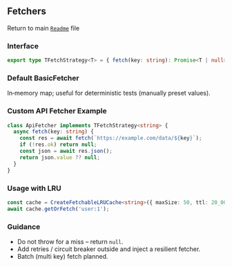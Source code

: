 ## Fetchers

Return to main [`Readme`](./../../Readme.md) file

### Interface
```ts
export type TFetchStrategy<T> = { fetch(key: string): Promise<T | null> };
```

### Default BasicFetcher
In‑memory map; useful for deterministic tests (manually preset values).

### Custom API Fetcher Example
```ts
class ApiFetcher implements TFetchStrategy<string> {
  async fetch(key: string) {
    const res = await fetch(`https://example.com/data/${key}`);
    if (!res.ok) return null;
    const json = await res.json();
    return json.value ?? null;
  }
}
```

### Usage with LRU
```ts
const cache = CreateFetchableLRUCache<string>({ maxSize: 50, ttl: 20_000 }, new ApiFetcher());
await cache.getOrFetch('user:1');
```

### Guidance
* Do not throw for a miss – return `null`.
* Add retries / circuit breaker outside and inject a resilient fetcher.
* Batch (multi key) fetch planned.

